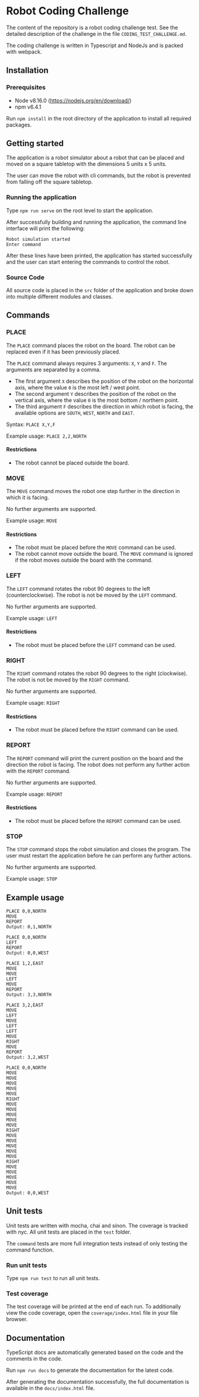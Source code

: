 # Robot Coding Challenge

The content of the repository is a robot coding challenge test. See the detailed description of the challenge in the file `CODING_TEST_CHALLENGE.md`.

The coding challenge is written in Typescript and NodeJs and is packed with webpack.

## Installation

### Prerequisites
- Node v8.16.0 (https://nodejs.org/en/download/)
- npm v6.4.1

Run `npm install` in the root directory of the application to install all required packages.

## Getting started

The application is a robot simulator about a robot that can be placed and moved on a square tabletop with the dimensions 5 units x 5 units.

The user can move the robot with cli commands, but the robot is prevented from falling off the square tabletop.

### Running the application

Type ``npm run serve`` on the root level to start the application.

After successfully building and running the application, the command line interface will print the following:

```plain
Robot simulation started
Enter command
```  

After these lines have been printed, the application has started successfully and the user can start entering the commands to control the robot.

### Source Code

All source code is placed in the ``src`` folder of the application and broke down into multiple different modules and classes.

## Commands

### PLACE

The ``PLACE`` command places the robot on the board. The robot can be replaced even if it has been previously placed.

The ``PLACE`` command always requires 3 arguments: `X`, `Y` and `F`. The arguments are separated by a comma.
 
- The first argument `X` describes the position of the robot on the horizontal axis, where the value `0` is the most left / west point.
- The second argument `Y` describes the position of the robot on the vertical axis, where the value  `0` is the most bottom / northern point.
- The third argument ``F`` describes the direction in which robot is facing, the available options are `SOUTH`, `WEST`, `NORTH` and `EAST`.

Syntax: `PLACE X,Y,F`

Example usage: ``PLACE 2,2,NORTH``

#### Restrictions
- The robot cannot be placed outside the board.

### MOVE

The ``MOVE`` command moves the robot one step further in the direction in which it is facing.
 
No further arguments are supported.

Example usage: ``MOVE``

#### Restrictions
- The robot must be placed before the ``MOVE`` command can be used.
- The robot cannot move outside the board. The ``MOVE`` command is ignored if the robot moves outside the board with the command.

### LEFT

The ``LEFT`` command rotates the robot 90 degrees to the left (counterclockwise). The robot is not be moved by the `LEFT` command.

No further arguments are supported.

Example usage: ``LEFT``

#### Restrictions
- The robot must be placed before the ``LEFT`` command can be used.

### RIGHT

The ``RIGHT`` command rotates the robot 90 degrees to the right (clockwise). The robot is not be moved by the `RIGHT` command.

No further arguments are supported.

Example usage: ``RIGHT``

#### Restrictions
- The robot must be placed before the ``RIGHT`` command can be used.

### REPORT

The ``REPORT`` command will print the current position on the board and the direction the robot is facing. The robot does not perform any further action with the `REPORT` command.

No further arguments are supported.

Example usage: ``REPORT``

#### Restrictions
- The robot must be placed before the ``REPORT`` command can be used.

### STOP

The ``STOP`` command stops the robot simulation and closes the program. The user must restart the application before he can perform any further actions.

No further arguments are supported.

Example usage: ``STOP``


## Example usage

```plain
PLACE 0,0,NORTH
MOVE
REPORT
Output: 0,1,NORTH
```

```plain
PLACE 0,0,NORTH
LEFT
REPORT
Output: 0,0,WEST
```

```plain
PLACE 1,2,EAST
MOVE
MOVE
LEFT
MOVE
REPORT
Output: 3,3,NORTH
```

```plain
PLACE 3,2,EAST
MOVE
LEFT
MOVE
LEFT
LEFT
MOVE
RIGHT
MOVE
REPORT
Output: 3,2,WEST
``` 

```plain
PLACE 0,0,NORTH
MOVE
MOVE
MOVE
MOVE
MOVE
RIGHT
MOVE
MOVE
MOVE
MOVE
MOVE
RIGHT
MOVE
MOVE
MOVE
MOVE
MOVE
RIGHT
MOVE
MOVE
MOVE
MOVE
MOVE
Output: 0,0,WEST
``` 

## Unit tests

Unit tests are written with mocha, chai and sinon. The coverage is tracked with nyc. All unit tests are placed in the `test` folder.
 
 The `command` tests are more full integration tests instead of only testing the command function.
 
 
### Run unit tests

Type ``npm run test`` to run all unit tests.

### Test coverage

The test coverage will be printed at the end of each run. To additionally view the code coverage, open the ``coverage/index.html`` file in your file browser.

## Documentation

TypeScript docs are automatically generated based on the code and the comments in the code.

Run ``npm run docs`` to generate the documentation for the latest code.

After generating the documentation successfully, the full documentation is available in the ``docs/index.html`` file.